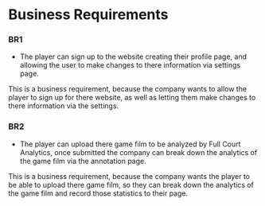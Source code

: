 # Business Requirements

### BR1
* The player can sign up to the website creating their profile page, and allowing the user to make changes to there information via settings page.
 
 This is a business requirement, because the company wants to allow the player to sign up for there website, as well as letting them make changes to  there information via the settings.

### BR2
* The player can upload there game film to be analyzed by Full Court Analytics, once submitted the company can break down the analytics of the game film via the annotation page.

This is a business requirement, because the company wants the player to be able to upload there game film, so they can break down the analytics of    the game film and record those statistics to their page.
